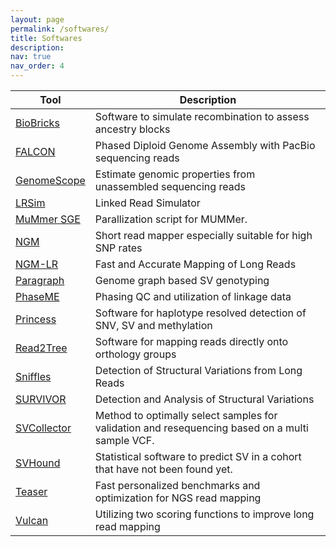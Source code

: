 ```yaml
---
layout: page
permalink: /softwares/
title: Softwares
description: 
nav: true
nav_order: 4
---
```


| Tool | Description |
| -------|---------|
| [BioBricks](https://github.com/fritzsedlazeck/BioBricks) | Software to simulate recombination to assess ancestry blocks |
| [FALCON](https://github.com/PacificBiosciences/FALCON) | Phased Diploid Genome Assembly with PacBio sequencing reads |
| [GenomeScope](http://genomescope.org) | Estimate genomic properties from unassembled sequencing reads |
| [LRSim](https://github.com/aquaskyline/LRSIM) | Linked Read Simulator |
| [MuMmer SGE](https://github.com/fritzsedlazeck/sge_mummer) | Parallization script for MUMMer. |
| [NGM](https://github.com/Cibiv/NextGenMap) | Short read mapper especially suitable for high SNP rates |
| [NGM-LR](https://github.com/philres/ngmlr) | Fast and Accurate Mapping of Long Reads |
| [Paragraph](https://github.com/Illumina/paragraph) | Genome graph based SV genotyping |
| [PhaseME](https://github.com/smajidian/phaseme) | Phasing QC and utilization of linkage data |
| [Princess](https://github.com/MeHelmy/princess) | Software for haplotype resolved detection of SNV, SV and methylation |
| [Read2Tree](https://github.com/dvdylus/read2tree) | Software for mapping reads directly onto orthology groups |
| [Sniffles](https://github.com/fritzsedlazeck/Sniffles) | Detection of Structural Variations from Long Reads |
| [SURVIVOR](https://github.com/fritzsedlazeck/SURVIVOR) | Detection and Analysis of Structural Variations |
| [SVCollector](https://github.com/fritzsedlazeck/SVCollector)| Method to optimally select samples for validation and resequencing based on a multi sample VCF. |
| [SVHound](https://github.com/lfpaulin/SVhound) | Statistical software to predict SV in a cohort that have not been found yet. |
| [Teaser](http://teaser.cibiv.univie.ac.at/) | Fast personalized benchmarks and optimization for NGS read mapping |
| [Vulcan](https://gitlab.com/treangenlab/vulcan) | Utilizing two scoring functions to improve long read mapping |